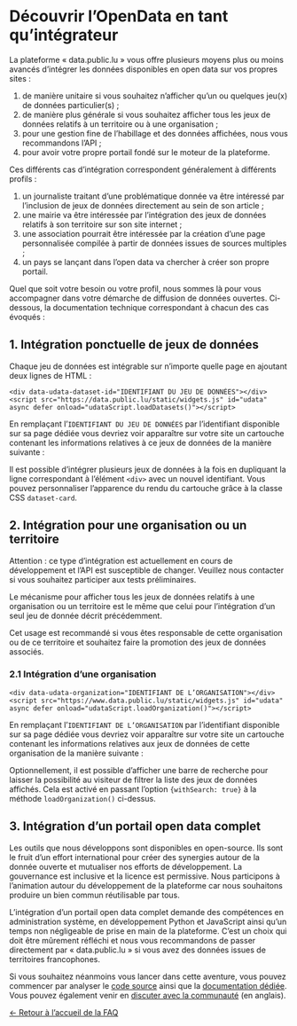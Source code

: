 
Découvrir l’OpenData en tant qu’intégrateur
===========================================

La plateforme « data.public.lu » vous offre plusieurs moyens plus ou moins avancés d’intégrer les données disponibles en open data sur vos propres sites :

1.  de manière unitaire si vous souhaitez n’afficher qu’un ou quelques jeu(x) de données particulier(s) ;
2.  de manière plus générale si vous souhaitez afficher tous les jeux de données relatifs à un territoire ou à une organisation ;
3.  pour une gestion fine de l’habillage et des données affichées, nous vous recommandons l’API ;
4.  pour avoir votre propre portail fondé sur le moteur de la plateforme.

Ces différents cas d’intégration correspondent généralement à différents profils :

1.  un journaliste traitant d’une problématique donnée va être intéressé par l’inclusion de jeux de données directement au sein de son article ;
2.  une mairie va être intéressée par l’intégration des jeux de données relatifs à son territoire sur son site internet ;
3.  une association pourrait être intéressée par la création d’une page personnalisée compilée à partir de données issues de sources multiples ;
4.  un pays se lançant dans l’open data va chercher à créer son propre portail.

Quel que soit votre besoin ou votre profil, nous sommes là pour vous accompagner dans votre démarche de diffusion de données ouvertes. Ci-dessous, la documentation technique correspondant à chacun des cas évoqués :

1\. Intégration ponctuelle de jeux de données
---------------------------------------------

Chaque jeu de données est intégrable sur n’importe quelle page en ajoutant deux lignes de HTML :

    <div data-udata-dataset-id="IDENTIFIANT DU JEU DE DONNÉES"></div>
    <script src="https://data.public.lu/static/widgets.js" id="udata" async defer onload="udataScript.loadDatasets()"></script>
    

En remplaçant l’`IDENTIFIANT DU JEU DE DONNÉES` par l’identifiant disponible sur sa page dédiée vous devriez voir apparaître sur votre site un cartouche contenant les informations relatives à ce jeux de données de la manière suivante :

Il est possible d’intégrer plusieurs jeux de données à la fois en dupliquant la ligne correspondant à l’élément `<div>` avec un nouvel identifiant. Vous pouvez personnaliser l’apparence du rendu du cartouche grâce à la classe CSS `dataset-card`.

2\. Intégration pour une organisation ou un territoire
------------------------------------------------------

Attention : ce type d’intégration est actuellement en cours de développement et l’API est susceptible de changer. Veuillez nous contacter si vous souhaitez participer aux tests préliminaires.

Le mécanisme pour afficher tous les jeux de données relatifs à une organisation ou un territoire est le même que celui pour l’intégration d’un seul jeu de donnée décrit précédemment.

Cet usage est recommandé si vous êtes responsable de cette organisation ou de ce territoire et souhaitez faire la promotion des jeux de données associés.

### 2.1 Intégration d’une organisation

    <div data-udata-organization="IDENTIFIANT DE L’ORGANISATION"></div>
    <script src="https://www.data.public.lu/static/widgets.js" id="udata" async defer onload="udataScript.loadOrganization()"></script>
    

En remplaçant l’`IDENTIFIANT DE L’ORGANISATION` par l’identifiant disponible sur sa page dédiée vous devriez voir apparaître sur votre site un cartouche contenant les informations relatives aux jeux de données de cette organisation de la manière suivante :

Optionnellement, il est possible d’afficher une barre de recherche pour laisser la possibilité au visiteur de filtrer la liste des jeux de données affichés. Cela est activé en passant l’option `{withSearch: true}` à la méthode `loadOrganization()` ci-dessus.

3\. Intégration d’un portail open data complet
----------------------------------------------

Les outils que nous développons sont disponibles en open-source. Ils sont le fruit d’un effort international pour créer des synergies autour de la donnée ouverte et mutualiser nos efforts de développement. La gouvernance est inclusive et la licence est permissive. Nous participons à l’animation autour du développement de la plateforme car nous souhaitons produire un bien commun réutilisable par tous.

L’intégration d’un portail open data complet demande des compétences en administration système, en développement Python et JavaScript ainsi qu’un temps non négligeable de prise en main de la plateforme. C’est un choix qui doit être mûrement réfléchi et nous vous recommandons de passer directement par « data.public.lu » si vous avez des données issues de territoires francophones.

Si vous souhaitez néanmoins vous lancer dans cette aventure, vous pouvez commencer par analyser le [code source](https://github.com/opendatateam/udata) ainsi que la [documentation dédiée](http://udata.readthedocs.io/en/latest/). Vous pouvez également venir en [discuter avec la communauté](https://gitter.im/opendatateam/udata) (en anglais).


[← Retour à l’accueil de la FAQ](/fr/pages/faq/)